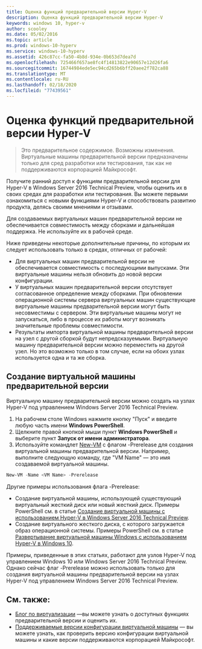 ```yaml
---
title: Оценка функций предварительной версии Hyper-V
description: Оценка функций предварительной версии Hyper-V
keywords: windows 10, hyper-v
author: scooley
ms.date: 05/02/2016
ms.topic: article
ms.prod: windows-10-hyperv
ms.service: windows-10-hyperv
ms.assetid: 426c87cc-fa50-4b8d-934e-0b653d7dea7d
ms.openlocfilehash: 725466f657ae8fc4f14813822e90657e12d26fa6
ms.sourcegitcommit: 16744984ede5ec94cd265b6bff20aee2f782ca88
ms.translationtype: MT
ms.contentlocale: ru-RU
ms.lasthandoff: 02/18/2020
ms.locfileid: "77439561"
---
```

# <a name="try-pre-release-features-for-hyper-v"></a>Оценка функций предварительной версии Hyper-V

> Это предварительное содержимое. Возможны изменения.  
  Виртуальные машины предварительной версии предназначены только для сред разработки или тестирования, так как не поддерживаются корпорацией Майкрософт.

Получите ранний доступ к функциям предварительной версии для Hyper-V в Windows Server 2016 Technical Preview, чтобы оценить их в своих средах для разработки или тестирования. Вы можете первыми ознакомиться с новыми функциями Hyper-V и способствовать развитию продукта, делясь своими мнениями и отзывами.

Для создаваемых виртуальных машин предварительной версии не обеспечивается совместимость между сборками и дальнейшая поддержка.  Не используйте их в рабочей среде.

Ниже приведены некоторые дополнительные причины, по которым их следует использовать только в средах, отличных от рабочей:

* Для виртуальных машин предварительной версии не обеспечивается совместимость с последующими выпусками. Эти виртуальные машины нельзя обновить до новой версии конфигурации.
* У виртуальных машин предварительной версии отсутствует согласованное определение между сборками. При обновлении операционной системы сервера виртуальных машин существующие виртуальные машины предварительной версии могут быть несовместимы с сервером. Эти виртуальные машины могут не запускаться, либо в процессе их работы могут возникать значительные проблемы совместимости.
* Результаты импорта виртуальной машины предварительной версии на узел с другой сборкой будут непредсказуемыми. Виртуальную машину предварительной версии можно переместить на другой узел. Но это возможно только в том случае, если на обоих узлах используется одна и та же сборка.

## <a name="create-a-pre-release-virtual-machine"></a>Создание виртуальной машины предварительной версии

Виртуальную машину предварительной версии можно создать на узлах Hyper-V под управлением Windows Server 2016 Technical Preview.

1. На рабочем столе Windows нажмите кнопку "Пуск" и введите любую часть имени **Windows PowerShell**.
2. Щелкните правой кнопкой мыши пункт **Windows PowerShell** и выберите пункт **Запуск от имени администратора**.
3. Используйте командлет [New-VM](https://docs.microsoft.com/powershell/module/hyper-v/new-vm?view=win10-ps) с флагом -Prerelease для создания виртуальной машины предварительной версии. Например, выполните следующую команду, где "VM Name" — это имя создаваемой виртуальной машины.

``` PowerShell
New-VM -Name <VM Name> -Prerelease
```
Другие примеры использования флага -Prerelease:
 - Создание виртуальной машины, использующей существующий виртуальный жесткий диск или новый жесткий диск. Примеры PowerShell см. в статье [Создание виртуальной машины с использованием Hyper-V в Windows Server 2016 Technical Preview](https://docs.microsoft.com/windows-server/virtualization/hyper-v/get-started/Create-a-virtual-machine-in-Hyper-V#BKMK_PowerShell).
 - Создание виртуального жесткого диска, с которого загружается образ операционной системы. Примеры PowerShell см. в статье [Развертывание виртуальной машины Windows с использованием Hyper-V в Windows 10](https://docs.microsoft.com/virtualization/hyper-v-on-windows/quick-start/create-virtual-machine).

 Примеры, приведенные в этих статьях, работают для узлов Hyper-V под управлением Windows 10 или Windows Server 2016 Technical Preview. Однако сейчас флаг -Prerelease можно использовать только для создания виртуальной машины предварительной версии на узлах Hyper-V под управлением Windows Server 2016 Technical Preview.

## <a name="see-also"></a>См. также:
-  [Блог по виртуализации](https://techcommunity.microsoft.com/t5/Virtualization/bg-p/Virtualization) —вы можете узнать о доступных функциях предварительной версии и оценить их.
- [Поддерживаемые версии конфигурации виртуальной машины](https://docs.microsoft.com/windows-server/virtualization/hyper-v/deploy/Upgrade-virtual-machine-version-in-Hyper-V-on-Windows-or-Windows-Server#BKMK_SupportedConfigVersions) — вы можете узнать, как проверить версию конфигурации виртуальной машины и какие версии поддерживаются корпорацией Майкрософт.
